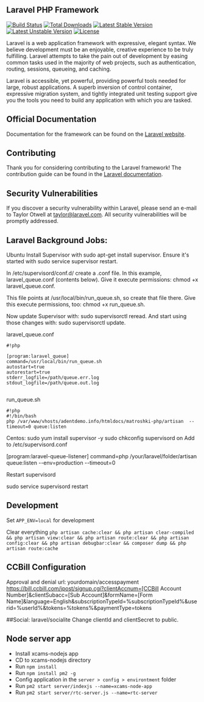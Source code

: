 ## Laravel PHP Framework

[![Build Status](https://travis-ci.org/laravel/framework.svg)](https://travis-ci.org/laravel/framework)
[![Total Downloads](https://poser.pugx.org/laravel/framework/d/total.svg)](https://packagist.org/packages/laravel/framework)
[![Latest Stable Version](https://poser.pugx.org/laravel/framework/v/stable.svg)](https://packagist.org/packages/laravel/framework)
[![Latest Unstable Version](https://poser.pugx.org/laravel/framework/v/unstable.svg)](https://packagist.org/packages/laravel/framework)
[![License](https://poser.pugx.org/laravel/framework/license.svg)](https://packagist.org/packages/laravel/framework)

Laravel is a web application framework with expressive, elegant syntax. We believe development must be an enjoyable, creative experience to be truly fulfilling. Laravel attempts to take the pain out of development by easing common tasks used in the majority of web projects, such as authentication, routing, sessions, queueing, and caching.

Laravel is accessible, yet powerful, providing powerful tools needed for large, robust applications. A superb inversion of control container, expressive migration system, and tightly integrated unit testing support give you the tools you need to build any application with which you are tasked.

## Official Documentation

Documentation for the framework can be found on the [Laravel website](http://laravel.com/docs).

## Contributing

Thank you for considering contributing to the Laravel framework! The contribution guide can be found in the [Laravel documentation](http://laravel.com/docs/contributions).

## Security Vulnerabilities

If you discover a security vulnerability within Laravel, please send an e-mail to Taylor Otwell at taylor@laravel.com. All security vulnerabilities will be promptly addressed.


## Laravel Background Jobs:
Ubuntu
Install Supervisor with sudo apt-get install supervisor. Ensure it's started with sudo service supervisor restart.

In /etc/supervisord/conf.d/ create a .conf file. In this example, laravel_queue.conf (contents below). Give it execute permissions: chmod +x laravel_queue.conf.

This file points at /usr/local/bin/run_queue.sh, so create that file there. Give this execute permissions, too: chmod +x run_queue.sh.

Now update Supervisor with: sudo supervisorctl reread. And start using those changes with: sudo supervisorctl update.

laravel_queue.conf
```
#!php

[program:laravel_queue]
command=/usr/local/bin/run_queue.sh
autostart=true
autorestart=true
stderr_logfile=/path/queue.err.log
stdout_logfile=/path/queue.out.log


```

run_queue.sh

```
#!php
#!/bin/bash
php /var/www/vhosts/adentdemo.info/htmldocs/matroshki-php/artisan  --timeout=0 queue:listen

```
Centos:
sudo yum install supervisor -y
sudo chkconfig supervisord on
Add to /etc/supervisord.conf

[program:laravel-queue-listener]
command=php /your/laravel/folder/artisan queue:listen --env=production --timeout=0

Restart supervisord

sudo service supervisord restart

## Development
Set `APP_ENV=local` for development

Clear everything
`php artisan cache:clear && php artisan clear-compiled && php artisan view:clear && php artisan route:clear && php artisan config:clear && php artisan debugbar:clear && composer dump && php artisan route:cache`

## CCBill Configuration
Approval and denial url: yourdomain/accesspayment
https://bill.ccbill.com/jpost/signup.cgi?clientAccnum=[CCBill Account Number]&clientSubacc=[Sub Account]&formName=[Form Name]&language=English&subscriptionTypeId=%subscriptionTypeId%&userid=%userId%&tokens=%tokens%&paymentType=tokens

##Social: laravel/socialite
Change clientId and clientSecret to public.

## Node server app
- Install xcams-nodejs app
- CD to xcams-nodejs directory
- Run `npm install`
- Run `npm install pm2 -g`
- Config application in the `server > config > environtment` folder
- Run `pm2 start server/indexjs --name=xcams-node-app`
- Run `pm2 start server/rtc-server.js --name=rtc-server`
